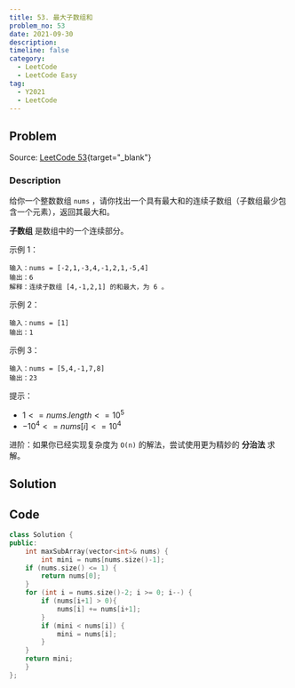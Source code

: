 ```yaml
---
title: 53. 最大子数组和
problem_no: 53
date: 2021-09-30
description: 
timeline: false
category:
  - LeetCode
  - LeetCode Easy
tag:
  - Y2021
  - LeetCode
---
```


<!-- Description. -->

<!-- more -->

## Problem

Source: [LeetCode 53](https://leetcode-cn.com/problems/maximum-subarray/){target="_blank"}

### Description

给你一个整数数组 `nums` ，请你找出一个具有最大和的连续子数组（子数组最少包含一个元素），返回其最大和。

**子数组** 是数组中的一个连续部分。

示例 1：

```text
输入：nums = [-2,1,-3,4,-1,2,1,-5,4]
输出：6
解释：连续子数组 [4,-1,2,1] 的和最大，为 6 。
```

示例 2：

```text
输入：nums = [1]
输出：1
```

示例 3：

```text
输入：nums = [5,4,-1,7,8]
输出：23
```

提示：

- $1 <= nums.length <= 10^5$
- $-10^4 <= nums[i] <= 10^4$

进阶：如果你已经实现复杂度为 `O(n)` 的解法，尝试使用更为精妙的 **分治法** 求解。

## Solution

## Code

```cpp
class Solution {
public:
    int maxSubArray(vector<int>& nums) {
        int mini = nums[nums.size()-1];
    if (nums.size() <= 1) {
        return nums[0];
    }
    for (int i = nums.size()-2; i >= 0; i--) {
        if (nums[i+1] > 0){
            nums[i] += nums[i+1];
        }
        if (mini < nums[i]) {
            mini = nums[i];
        }
    }
    return mini;
    }
};
```
